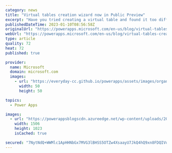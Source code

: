 ```yaml
---
category: news
title: "Virtual tables creation wizard now in Public Preview"
excerpt: "Have you tried creating a virtual table and found it too difficult? Do you wish you had an easy way to integrate external data from SharePoint and SQL into Dataverse? We are excited to announce that makers can now create virtual tables directly in the maker portal in just a few minutes using a guided&hellip;"
publishedDateTime: 2023-01-10T08:56:58Z
originalUrl: "https://powerapps.microsoft.com/en-us/blog/virtual-tables-creation-wizard-now-in-public-preview/"
webUrl: "https://powerapps.microsoft.com/en-us/blog/virtual-tables-creation-wizard-now-in-public-preview/"
type: article
quality: 72
heat: 72
published: true

provider:
  name: Microsoft
  domain: microsoft.com
  images:
    - url: "https://everyday-cc.github.io/powerapps/assets/images/organizations/microsoft.com-50x50.jpg"
      width: 50
      height: 50

topics:
  - Power Apps

images:
  - url: "https://powerappsblogscdn.azureedge.net/wp-content/uploads/2023/01/Wizard.png"
    width: 1506
    height: 1023
    isCached: true

secured: "7NytNdQ+WWMlc1ApHHNbGx7MVG3lBHSS5OTZw4XsaayU7JkQ4hQ9xn8FDQIVuEJ4ttkTX27SwhYitL1/Zk+d+zXzJtL+QXSJmBjGq01noX+U1GipvwqM+WXlKh/dfEkNcBNKebVUcYzeWQ18S+DzVfzXnsCiA/4HmNCitFkABtsSA+DCpi4BZ4MRjS+UZbQR+grzeffwjrRTUeDbPwqB/+hgCdvSI2HrdGpyMcT9RRU2jccZ4WJb7poW7LH3wvtScsGvPdlEz/aXMhw5kuB15Jfaksxuyb5Pxkd/CGloTNKIk7aCPuTUBGhUw0vdALo+oWPd2+9m10yzEgXrjAVzjCK1P72ShBGI3wuBedDYeeQ=;wai+NyUvWJi4eeygjdBKgw=="
---
```


